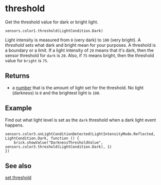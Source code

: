 # threshold

Get the threshold value for dark or bright light.

```sig
sensors.color1.threshold(LightCondition.Dark)
```

Light intensity is measured from `0` (very dark) to `100` (very bright). A _threshold_ sets what dark and bright mean for your purposes. A threshold is a boundary or a limit. If a light intensity of `20` means that it's dark, then the sensor threshold for ``dark`` is `20`. Also, if  `75` means bright, then the threshold value for ``bright`` is `75`.

## Returns

* a [number](/types/number) that is the amount of light set for the threshold. No light (darkness) is `0` and the brightest light is `100`.

## Example

Find out what light level is set as the ``dark`` threshold when a dark light event happens.

```blocks
sensors.color3.onLightConditionDetected(LightIntensityMode.Reflected, LightCondition.Dark, function () {
    brick.showValue("DarknessThresholdValue", sensors.color3.threshold(LightCondition.Dark), 1)
})
```

## See also

[set threshold](/reference/sensors/color-sensor/set-threshold)